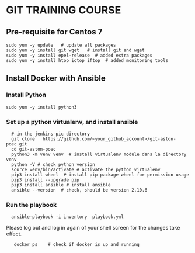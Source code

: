 #  GIT TRAINING COURSE
## Pre-requisite for Centos 7
```
sudo yum -y update   # update all packages 
sudo yum -y install git wget   # install git and wget 
sudo yum -y install epel-release  # added extra packages
sudo yum -y install htop iotop iftop  # added monitoring tools 
```


##  Install Docker with  Ansible 
### Install Python 
```
sudo yum -y install python3 
```

### Set up a python virtualenv, and install ansible
```shell script
  # in the jenkins-pic directory 
  git clone   https://github.com/<your_github_account>/git-aston-poec.git
  cd git-aston-poec
  python3 -m venv venv  # install virtualenv module dans la directory venv
  python -V # check python version
  source venv/bin/activate # activate the python virtualenv
  pip3 install wheel  # install pip package wheel for permission usage
  pip3 install --upgrade pip
  pip3 install ansible # install ansible
  ansible --version  # check, should be version 2.10.6
```

### Run the playbook
```
  ansible-playbook -i inventory  playbook.yml
```

Please log out and log in again of your shell screen for 
the changes take effect. 
```shell script
   docker ps    # check if docker is up and running 
```


